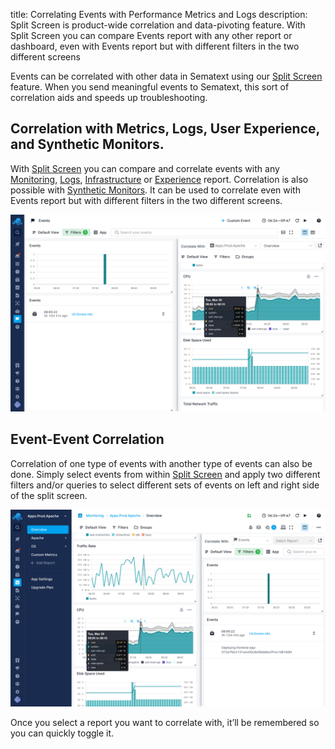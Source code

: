 title: Correlating Events with Performance Metrics and Logs
description: Split Screen is product-wide correlation and data-pivoting feature. With Split Screen you can compare Events report with any other report or dashboard, even with Events report but with different filters in the two different screens

Events can be correlated with other data in Sematext using our [Split Screen](../guide/split-screen) feature. When you send meaningful events to Sematext, this sort of correlation aids and speeds up troubleshooting.

## Correlation with Metrics, Logs, User Experience, and Synthetic Monitors.
With [Split Screen](../guide/split-screen) you can compare and correlate events with any [Monitoring](../monitoring/), [Logs](../logs/), [Infrastructure](../monitoring/infrastructure/) or [Experience](../experience/) report. Correlation is also possible with [Synthetic Monitors](../synthetics/). It can be used to correlate even with Events report but with different filters in the two different screens. 

![Correlate Events with Infrastructure in Split Screen](../images/guide/split-screen/events-infra.png)

## Event-Event Correlation
Correlation of one type of events with another type of events can also be done.  Simply select events from within [Split Screen](../guide/split-screen) and apply two different filters and/or queries to select different sets of events on left and right side of the split screen.

![Correlate Monitoring with Events in Split Screen](../images/guide/split-screen/monitoring-events.png)

Once you select a report you want to correlate with, it’ll be remembered so you can quickly toggle it.
